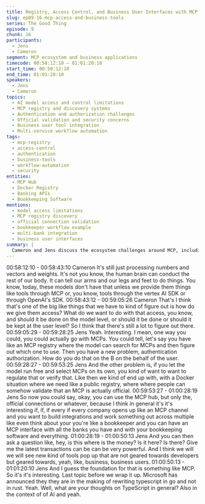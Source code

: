 ```yaml
---
title: Registry, Access Control, and Business User Interfaces with MCP
slug: ep09-16-mcp-access-and-business-tools
series: The Good Thing
episode: 9
chunk: 16
participants:
  - Jens
  - Cameron
segment: MCP ecosystem and business applications
timecode: 00:58:12:10 – 01:01:20:10
start_time: 00:58:12:10
end_time: 01:01:20:10
speakers:
  - Jens
  - Cameron
topics:
  - AI model access and control limitations
  - MCP registry and discovery systems
  - Authentication and authorization challenges
  - Official validation and security concerns
  - Business user tool integration
  - Multi-service workflow automation
tags:
  - mcp-registry
  - access-control
  - authentication
  - business-tools
  - workflow-automation
  - security
entities:
  - MCP Hub
  - Docker Registry
  - Banking APIs
  - Bookkeeping Software
mentions:
  - model access limitations
  - MCP registry discovery
  - official connection validation
  - bookkeeper workflow example
  - multi-bank integration
  - business user interfaces
summary: |
  Cameron and Jens discuss the ecosystem challenges around MCP, including registry systems, authentication, and security validation. They envision business-focused tools that integrate multiple services through MCP, using bookkeeping as an example where users could query across banks and financial software through natural language interfaces.
---
```


00:58:12:10 - 00:58:43:10
Cameron
It's still just processing numbers and vectors and weights. It's not you know, the human brain
can conduct the rest of our body. It can tell our arms and our legs and feet to do things. You
know, today, these models don't have that unless we provide them things like tools through
MCP or, you know, tools through the vertex AI SDK or through OpenAI's SDK.
00:58:43:12 - 00:59:05:26
Cameron
That's I think that's one of the big like things that we have to kind of figure out is how do we give
them access? What do we want to do with that access, you know, and should it be done on the
model level, or should it be done or should it be kept at the user level? So I think that there's still
a lot to figure out there.
00:59:05:29 - 00:59:28:25
Jens
Yeah. Interesting. I mean, one way you could, you could actually go with MCPs. You could tell,
let's say you have like an MCP registry where the model can search for MCPs and then figure
out which one to use. Then you have a new problem, authentication authorization. How do you
do that on the B on the behalf of the user.
00:59:28:27 - 00:59:53:25
Jens
And the other problem is, if you let the model run free and select MCPs on its own, you kind of
want to want to regulate that or verify that. Like then we kind of end up with, with a Docker
situation where we need like a public registry, where where people can somehow validate that
an MCP is actually official.
00:59:53:27 - 01:00:28:19
Jens
So now you could say, okay, you can use the MCP hub, but only the, official connections or
whatever, because I think in general it's it's interesting if, if, if every if every company opens up
like an MCP channel and you want to build integrations and work something out across multiple
like even think about your you're like a bookkeeper and you can have an MCP interface with all
the banks you have and with your bookkeeping software and everything.
01:00:28:19 - 01:00:50:13
Jens
And you can then ask a question like, hey, is this where is the money? Is it here? Is there? Give
me the latest transactions can be can be very powerful. And I think we will we will see new kind
of tools pop up that are not geared towards developers but geared towards, yeah, like,
business, business users.
01:00:50:13 - 01:01:20:10
Jens
And I guess the foundation for that is something like MCP. So it's it's interesting. Last topic
before we wrap it up. Microsoft has announced they they are in the making of rewriting
typescript in go and not in rust. Yeah. Well, what are your thoughts on TypeScript in general?
Also in the context of of AI and yeah.